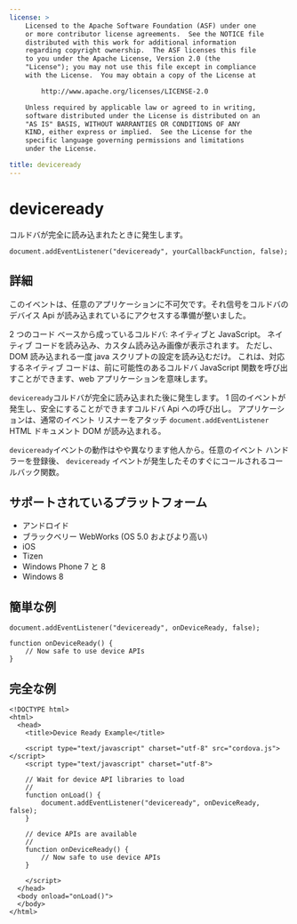 ```yaml
---
license: >
    Licensed to the Apache Software Foundation (ASF) under one
    or more contributor license agreements.  See the NOTICE file
    distributed with this work for additional information
    regarding copyright ownership.  The ASF licenses this file
    to you under the Apache License, Version 2.0 (the
    "License"); you may not use this file except in compliance
    with the License.  You may obtain a copy of the License at

        http://www.apache.org/licenses/LICENSE-2.0

    Unless required by applicable law or agreed to in writing,
    software distributed under the License is distributed on an
    "AS IS" BASIS, WITHOUT WARRANTIES OR CONDITIONS OF ANY
    KIND, either express or implied.  See the License for the
    specific language governing permissions and limitations
    under the License.

title: deviceready
---
```


# deviceready

コルドバが完全に読み込まれたときに発生します。

    document.addEventListener("deviceready", yourCallbackFunction, false);
    

## 詳細

このイベントは、任意のアプリケーションに不可欠です。それ信号をコルドバのデバイス Api が読み込まれているにアクセスする準備が整いました。

2 つのコード ベースから成っているコルドバ: ネイティブと JavaScript。 ネイティブ コードを読み込み、カスタム読み込み画像が表示されます。 ただし、DOM 読み込まれる一度 java スクリプトの設定を読み込むだけ。 これは、対応するネイティブ コードは、前に可能性のあるコルドバ JavaScript 関数を呼び出すことができます、web アプリケーションを意味します。

`deviceready`コルドバが完全に読み込まれた後に発生します。 1 回のイベントが発生し、安全にすることができますコルドバ Api への呼び出し。 アプリケーションは、通常のイベント リスナーをアタッチ `document.addEventListener` HTML ドキュメント DOM が読み込まれる。

`deviceready`イベントの動作はやや異なります他人から。任意のイベント ハンドラーを登録後、 `deviceready` イベントが発生したそのすぐにコールされるコールバック関数。

## サポートされているプラットフォーム

*   アンドロイド
*   ブラックベリー WebWorks (OS 5.0 およびより高い)
*   iOS
*   Tizen
*   Windows Phone 7 と 8
*   Windows 8

## 簡単な例

    document.addEventListener("deviceready", onDeviceReady, false);
    
    function onDeviceReady() {
        // Now safe to use device APIs
    }
    

## 完全な例

    <!DOCTYPE html>
    <html>
      <head>
        <title>Device Ready Example</title>
    
        <script type="text/javascript" charset="utf-8" src="cordova.js"></script>
        <script type="text/javascript" charset="utf-8">
    
        // Wait for device API libraries to load
        //
        function onLoad() {
            document.addEventListener("deviceready", onDeviceReady, false);
        }
    
        // device APIs are available
        //
        function onDeviceReady() {
            // Now safe to use device APIs
        }
    
        </script>
      </head>
      <body onload="onLoad()">
      </body>
    </html>